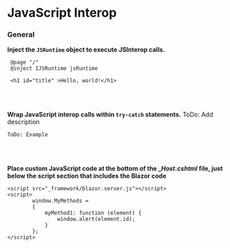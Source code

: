 # JavaScript Interop

### General

**Inject the `JSRuntime` object  to execute JSInterop calls.**

```
 @page "/"
 @inject IJSRuntime jsRuntime

 <h1 id="title" >Hello, world!</h1>
```
<br><br>

**Wrap JavaScript interop calls within `try-catch` statements.**
ToDo: Add description

```
ToDo: Example
```
<br><br>

**Place custom JavaScript code at the bottom of the __Host.cshtml_ file, just below the script section that includes the Blazor code**

```
<script src="_framework/blazor.server.js"></script>
<script>
        window.MyMethods =
        {
            myMethod1: function (element) {
                window.alert(element.id);
            }
        };
</script>
```

<br/><br/>